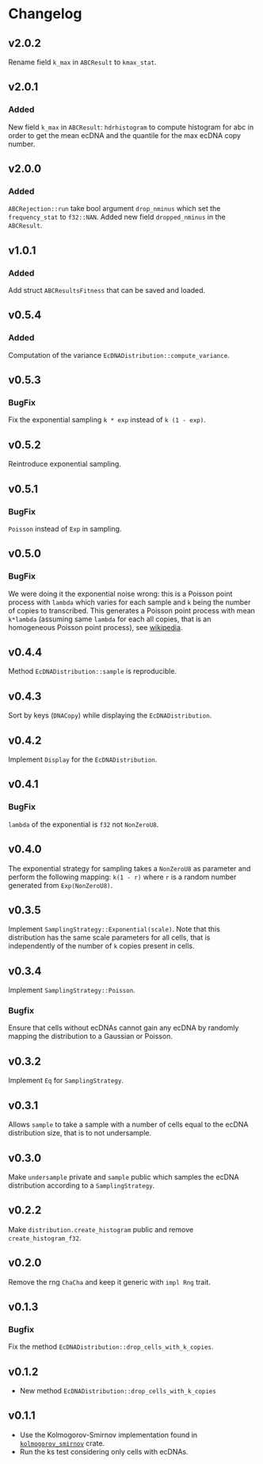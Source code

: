 # Changelog
## v2.0.2
Rename field `k_max` in `ABCResult` to `kmax_stat`.

## v2.0.1
### Added
New field `k_max` in `ABCResult`: `hdrhistogram` to compute histogram for abc in order to get the mean ecDNA and the quantile for the max ecDNA copy number.

## v2.0.0
### Added
`ABCRejection::run` take bool argument `drop_nminus` which set the `frequency_stat` to `f32::NAN`.
Added new field `dropped_nminus` in the `ABCResult`.

## v1.0.1
### Added
Add struct `ABCResultsFitness` that can be saved and loaded.

## v0.5.4
### Added
Computation of the variance `EcDNADistribution::compute_variance`.

## v0.5.3
### BugFix
Fix the exponential sampling `k * exp` instead of `k (1 - exp)`.

## v0.5.2
Reintroduce exponential sampling.

## v0.5.1
### BugFix
`Poisson` instead of `Exp` in sampling.

## v0.5.0
### BugFix
We were doing it the exponential noise wrong: this is a Poisson point process with `lambda` which varies for each sample and `k` being the number of copies to transcribed.
This generates a Poisson point process with mean `k*lambda` (assuming same `lambda` for each all copies, that is an homogeneous Poisson point process), see [wikipedia](https://en.wikipedia.org/wiki/Poisson_point_process#Poisson_distribution_of_point_counts).

## v0.4.4
Method `EcDNADistribution::sample` is reproducible.

## v0.4.3
Sort by keys (`DNACopy`) while displaying the `EcDNADistribution`.

## v0.4.2
Implement `Display` for the `EcDNADistribution`.

## v0.4.1
### BugFix
`lambda` of the exponential is `f32` not `NonZeroU8`.
## v0.4.0
The exponential strategy for sampling takes a `NonZeroU8` as parameter and perform the following mapping: `k(1 - r)` where `r` is a random number generated from `Exp(NonZeroU8)`.

## v0.3.5
Implement `SamplingStrategy::Exponential(scale)`. Note that this distribution has the same scale parameters for all cells, that is independently of the number of `k` copies present in cells.

## v0.3.4
Implement `SamplingStrategy::Poisson`.
### Bugfix
Ensure that cells without ecDNAs cannot gain any ecDNA by randomly mapping the distribution to a Gaussian or Poisson.

## v0.3.2
Implement `Eq` for `SamplingStrategy`.
## v0.3.1
Allows `sample` to take a sample with a number of cells equal to the ecDNA distribution size, that is to not undersample.

## v0.3.0
Make `undersample` private and `sample` public which samples the ecDNA distribution according to a `SamplingStrategy`.

## v0.2.2
Make `distribution.create_histogram` public and remove `create_histogram_f32`.

## v0.2.0
Remove the rng `ChaCha` and keep it generic with `impl Rng` trait.

## v0.1.3
### Bugfix
Fix the method `EcDNADistribution::drop_cells_with_k_copies`.

## v0.1.2
- New method `EcDNADistribution::drop_cells_with_k_copies`

## v0.1.1
- Use the Kolmogorov-Smirnov implementation found in [`kolmogorov_smirnov`](https://github.com/daithiocrualaoich/kolmogorov_smirnov/blob/cb067e92ec837efbad66e8bbcf85500ad778feb8/src/test.rs#L127) crate.
- Run the ks test considering only cells with ecDNAs.

